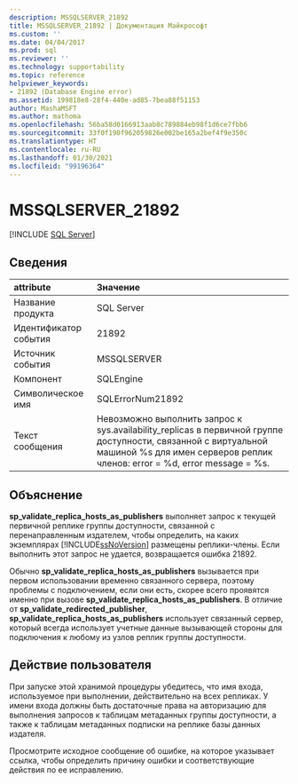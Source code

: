 ```yaml
---
description: MSSQLSERVER_21892
title: MSSQLSERVER_21892 | Документация Майкрософт
ms.custom: ''
ms.date: 04/04/2017
ms.prod: sql
ms.reviewer: ''
ms.technology: supportability
ms.topic: reference
helpviewer_keywords:
- 21892 (Database Engine error)
ms.assetid: 199818e8-28f4-440e-ad85-7bea88f51153
author: MashaMSFT
ms.author: mathoma
ms.openlocfilehash: 56ba58d0166913aab8c789884eb98f1d6ce7fbb6
ms.sourcegitcommit: 33f0f190f962059826e002be165a2bef4f9e350c
ms.translationtype: HT
ms.contentlocale: ru-RU
ms.lasthandoff: 01/30/2021
ms.locfileid: "99196364"
---
```

# <a name="mssqlserver_21892"></a>MSSQLSERVER_21892
 [!INCLUDE [SQL Server](../../includes/applies-to-version/sqlserver.md)]
  
## <a name="details"></a>Сведения  
  
| attribute | Значение |  
| :-------- | :---- |  
|Название продукта|SQL Server|  
|Идентификатор события|21892|  
|Источник события|MSSQLSERVER|  
|Компонент|SQLEngine|  
|Символическое имя|SQLErrorNum21892|  
|Текст сообщения|Невозможно выполнить запрос к sys.availability_replicas в первичной группе доступности, связанной с виртуальной машиной %s для имен серверов реплик членов: error = %d, error message = %s.|  
  
## <a name="explanation"></a>Объяснение  
**sp_validate_replica_hosts_as_publishers** выполняет запрос к текущей первичной реплике группы доступности, связанной с перенаправленным издателем, чтобы определить, на каких экземплярах [!INCLUDE[ssNoVersion](../../includes/ssnoversion-md.md)] размещены реплики-члены.  Если выполнить этот запрос не удается, возвращается ошибка 21892.  
  
Обычно **sp_validate_replica_hosts_as_publishers** вызывается при первом использовании временно связанного сервера, поэтому проблемы с подключением, если они есть, скорее всего проявятся именно при вызове **sp_validate_replica_hosts_as_publishers**. В отличие от **sp_validate_redirected_publisher**, **sp_validate_replica_hosts_as_publishers** использует связанный сервер, который всегда использует учетные данные вызывающей стороны для подключения к любому из узлов реплик группы доступности.  
  
## <a name="user-action"></a>Действие пользователя  
При запуске этой хранимой процедуры убедитесь, что имя входа, используемое при выполнении, действительно на всех репликах. У имени входа должны быть достаточные права на авторизацию для выполнения запросов к таблицам метаданных группы доступности, а также к таблицам метаданных подписки на реплике базы данных издателя.  
  
Просмотрите исходное сообщение об ошибке, на которое указывает ссылка, чтобы определить причину ошибки и соответствующие действия по ее исправлению.  
  
